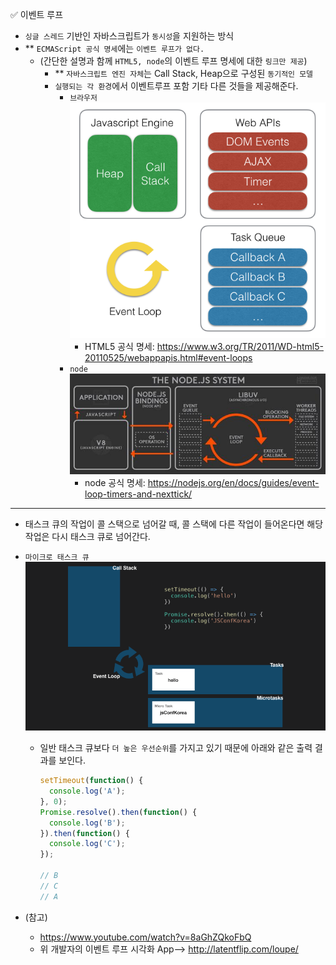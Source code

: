 ✅ 이벤트 루프

* `싱글 스레드` 기반인 자바스크립트가 `동시성`을 지원하는 방식
* ** `ECMAScript 공식 명세`에는 `이벤트 루프가 없다.`
  * (간단한 설명과 함께 `HTML5, node`의 이벤트 루프 명세에 대한 `링크만 제공`)
    * ** `자바스크립트 엔진 자체`는 Call Stack, Heap으로 구성된 `동기적인 모델`
    * `실행되는 각 환경`에서 이벤트루프 포함 기타 다른 것들을 제공해준다.
      * `브라우저`
        ![browser](/resources/browser.png)
        * HTML5 공식 명세: https://www.w3.org/TR/2011/WD-html5-20110525/webappapis.html#event-loops
      * `node`
        ![node](/resources/node.jpg)
        * node 공식 명세: https://nodejs.org/en/docs/guides/event-loop-timers-and-nexttick/

<hr />

* 태스크 큐의 작업이 콜 스택으로 넘어갈 때, 콜 스택에 다른 작업이 들어온다면 해당 작업은 다시 태스크 큐로 넘어간다.

* `마이크로 태스크 큐`
  ![microtask](/resources/microtask.gif)
  * 일반 태스크 큐보다 `더 높은 우선순위`를 가지고 있기 때문에 아래와 같은 출력 결과를 보인다.
    ```js
    setTimeout(function() {
      console.log('A');
    }, 0);
    Promise.resolve().then(function() {
      console.log('B');
    }).then(function() {
      console.log('C');
    });

    // B
    // C
    // A
    ```

* (참고) 
  * https://www.youtube.com/watch?v=8aGhZQkoFbQ
  * 위 개발자의 이벤트 루프 시각화 App--> http://latentflip.com/loupe/